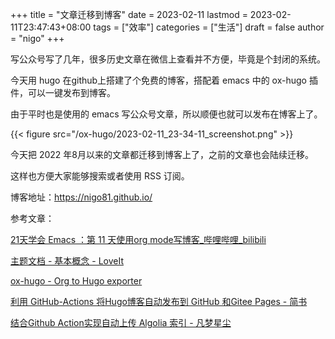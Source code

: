 +++
title = "文章迁移到博客"
date = 2023-02-11
lastmod = 2023-02-11T23:47:43+08:00
tags = ["效率"]
categories = ["生活"]
draft = false
author = "nigo"
+++

写公众号写了几年，很多历史文章在微信上查看并不方便，毕竟是个封闭的系统。

今天用 hugo 在github上搭建了个免费的博客，搭配着 emacs 中的 ox-hugo 插件，可以一键发布到博客。

由于平时也是使用的 emacs 写公众号文章，所以顺便也就可以发布在博客上了。

{{< figure src="/ox-hugo/2023-02-11_23-34-11_screenshot.png" >}}

今天把 2022 年8月以来的文章都迁移到博客上了，之前的文章也会陆续迁移。

这样也方便大家能够搜索或者使用 RSS 订阅。

博客地址：<https://nigo81.github.io/>

参考文章：

[21天学会 Emacs ：第 11 天使用org mode写博客_哔哩哔哩_bilibili](https://www.bilibili.com/video/BV1ZR4y1X7D7)

[主题文档 - 基本概念 - LoveIt](https://hugoloveit.com/zh-cn/theme-documentation-basics/)

[ox-hugo - Org to Hugo exporter](https://ox-hugo.scripter.co/)

[利用 GitHub-Actions 将Hugo博客自动发布到 GitHub 和Gitee Pages - 简书](https://www.jianshu.com/p/7c3f31d44b1d)

[结合Github Action实现自动上传 Algolia 索引 - 凡梦星尘](https://lisenhui.cn/tech/automatic-upload-algolia-index-with-action.html)

